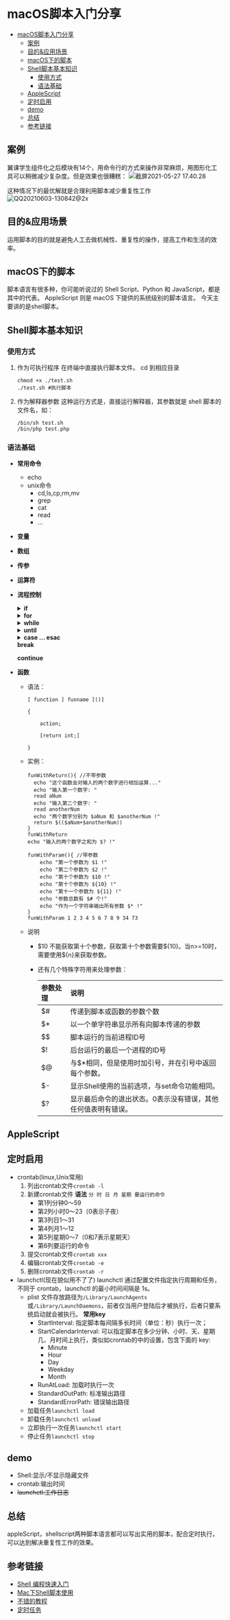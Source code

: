 # macOS脚本入门分享

- [macOS脚本入门分享](#macos脚本入门分享)
  - [案例](#案例)
  - [目的&应用场景](#目的应用场景)
  - [macOS下的脚本](#macos下的脚本)
  - [Shell脚本基本知识](#shell脚本基本知识)
    - [使用方式](#使用方式)
    - [语法基础](#语法基础)
  - [AppleScript](#applescript)
  - [定时启用](#定时启用)
  - [demo](#demo)
  - [总结](#总结)
  - [参考链接](#参考链接)

## 案例

翼课学生组件化之后模块有14个，用命令行的方式来操作非常麻烦，用图形化工具可以稍微减少复杂度。但是效果也很糟糕：
![截屏2021-05-27 17.40.28](/assets/截屏2021-05-27%2017.40.28.png)

这种情况下的最优解就是合理利用脚本减少重复性工作
![QQ20210603-130842@2x](/assets/QQ20210603-130842@2x.png)

## 目的&应用场景

运用脚本的目的就是避免人工去做机械性、重复性的操作，提高工作和生活的效率。

## macOS下的脚本

脚本语言有很多种，你可能听说过的 Shell Script、Python 和 JavaScript，都是其中的代表。
AppleScript 则是 macOS 下提供的系统级别的脚本语言。
今天主要讲的是shell脚本。

## Shell脚本基本知识

### 使用方式

1. 作为可执行程序
   在终端中直接执行脚本文件。 cd 到相应目录

   ```shell
   chmod +x ./test.sh
   ./test.sh #执行脚本
   ```

2. 作为解释器参数
   这种运行方式是，直接运行解释器，其参数就是 shell 脚本的文件名，如：

   ```shell
   /bin/sh test.sh
   /bin/php test.php
   ```

### 语法基础

- **常用命令**
  - echo
  - unix命令
    - cd,ls,cp,rm,mv
    - grep
    - cat
    - read
    - ...
- **变量**
- **数组**
- **传参**
- **运算符**
- **流程控制**
  <details>
  <summary><strong>if</strong></summary>
    <h4>语法</h4>

    ```
    if condition1
    then
        command1
    elif condition2 
    then 
        command2
    else
        commandN
    fi
    ```

    <h4>实例</h4>

    ```
    a=10
    b=20
    if [ $a == $b ]
    then
      echo "a 等于 b"
    elif [ $a -gt $b ]
    then
      echo "a 大于 b"
    elif [ $a -lt $b ]
    then
      echo "a 小于 b"
    else
      echo "没有符合的条件"
    fi
    ```

  </details>
  <details>
  <summary><strong>for</strong></summary>
    <h4>语法：</h4>

     ```for var in item1 item2 ... itemN; do command1; command2… done;```

    <h4>实例：</h4>

    ```
    for loop in 1 2 3 4 5
    do
        echo "The value is: $loop"
    done
    ```

  </details>

  <details>
  <summary><strong>while</strong></summary>
    <h4>语法：</h4>

     ```
    while condition
    do
        command
    done
     ```

    <h4>实例：</h4>

    ```
    int=1
    while(( $int<=5 ))
    do
        echo $int
        let "int++"
    done
    ```

    ```
    //无限循环
    while :
    do
        command
    done

    //无限循环2
    while true
    do
        command
    done
    ```

  </details>

  <details>
  <summary><strong>until</strong></summary>
    <p>
    until 循环执行一系列命令直至条件为 true 时停止。

    until 循环与 while 循环在处理方式上刚好相反。

    一般 while 循环优于 until 循环，但在某些时候—也只是极少数情况下，until 循环更加有用。
    </p>
    <h4>语法：</h4>

    ```
    until condition
    do
        command
    done
    ```

    <h4>实例：</h4>

    ```
    for loop in 1 2 3 4 5
    do
        echo "The value is: $loop"
    done
    ```

  </details>

  <details>
  <summary><strong>case ... esac</strong></summary>
  <p>
  case ... esac 为多选择语句，与其他语言中的 switch ... case 语句类似，是一种多分枝选择结构，每个 case 分支用右圆括号开始，用两个分号 ;; 表示 break，即执行结束，跳出整个 case ... esac 语句，esac（就是 case 反过来）作为结束标记。

  可以用 case 语句匹配一个值与一个模式，如果匹配成功，执行相匹配的命令。
  取值将检测匹配的每一个模式。一旦模式匹配，则执行完匹配模式相应命令后不再继续其他模式。如果无一匹配模式，使用星号 * 捕获该值，再执行后面的命令。
  </p>
    <h4>语法：</h4>

    ```
    case 值 in
    模式1)
        command1
        command2
        ...
        commandN
        ;;
    模式2）
        command1
        command2
        ...
        commandN
        ;;
    esac
    ```

    <h4>实例：</h4>

    ```
    for loop in 1 2 3 4 5
    do
        echo "The value is: $loop"
    done
    ```

  </details>
  <strong>break</strong>

  <strong>continue</strong>
- **函数**
  - 语法：

    ```
    [ function ] funname [()]

    {

        action;

        [return int;]

    }
    ```

  - 实例：

    ```
    funWithReturn(){ //不带参数
      echo "这个函数会对输入的两个数字进行相加运算..."
      echo "输入第一个数字: "
      read aNum
      echo "输入第二个数字: "
      read anotherNum
      echo "两个数字分别为 $aNum 和 $anotherNum !"
      return $(($aNum+$anotherNum))
    }
    funWithReturn
    echo "输入的两个数字之和为 $? !"
    ```

    ```
    funWithParam(){ //带参数
        echo "第一个参数为 $1 !"
        echo "第二个参数为 $2 !"
        echo "第十个参数为 $10 !"
        echo "第十个参数为 ${10} !"
        echo "第十一个参数为 ${11} !"
        echo "参数总数有 $# 个!"
        echo "作为一个字符串输出所有参数 $* !"
    }
    funWithParam 1 2 3 4 5 6 7 8 9 34 73
    ```

  - 说明
    - \$10 不能获取第十个参数，获取第十个参数需要${10}。当n>=10时，需要使用\${n}来获取参数。
    - 还有几个特殊字符用来处理参数：
  
      |参数处理 |说明|
      |:----    |:---|
      |$# |传递到脚本或函数的参数个数|
      |$* | 以一个单字符串显示所有向脚本传递的参数|
      |$$ | 脚本运行的当前进程ID号|
      |$! | 后台运行的最后一个进程的ID号|
      |\$@ | 与$*相同，但是使用时加引号，并在引号中返回每个参数。|
      |$- | 显示Shell使用的当前选项，与set命令功能相同。|
      |$? | 显示最后命令的退出状态。0表示没有错误，其他任何值表明有错误。|

## AppleScript

## 定时启用

- crontab(linux,Unix常用)
  1. 列出crontab文件```crontab -l```
  2. 新建crontab文件
    **语法**
    ```分 时 日 月 星期 要运行的命令```
     - 第1列分钟0～59
     - 第2列小时0～23（0表示子夜）
     - 第3列日1～31
     - 第4列月1～12
     - 第5列星期0～7（0和7表示星期天）
     - 第6列要运行的命令
  3. 提交crontab文件```crontab xxx```
  4. 编辑crontab文件```crontab -e```
  5. 删除crontab文件```crontab -r```
- launchctl(现在貌似用不了了)
  launchctl 通过配置文件指定执行周期和任务，不同于 crontab，launchctl 的最小时间间隔是 1s。
  - plist 文件存放路径为```/Library/LaunchAgents```或```/Library/LaunchDaemons```，前者仅当用户登陆后才被执行，后者只要系统启动就会被执行。
    **常用key**
    - StartInterval: 指定脚本每间隔多长时间（单位：秒）执行一次；
    - StartCalendarInterval: 可以指定脚本在多少分钟、小时、天、星期几、月时间上执行，类似如crontab的中的设置，包含下面的 key:
      - Minute
      - Hour
      - Day
      - Weekday
      - Month
    - RunAtLoad: 加载时执行一次
    - StandardOutPath: 标准输出路径
    - StandardErrorPath: 错误输出路径
  - 加载任务```launchctl load```
  - 卸载任务```launchctl unload```
  - 立即执行一次任务```launchctl start```
  - 停止任务```launchctl stop```

## demo

- Shell:显示/不显示隐藏文件
- crontab:输出时间
- ~~launchctl:工作日志~~

## 总结

appleScript，shellscript两种脚本语言都可以写出实用的脚本，配合定时执行，可以达到解决重复性工作的效果。

## 参考链接

- [Shell 编程快速入门](https://www.runoob.com/w3cnote/shell-quick-start.html)
- [Mac下Shell脚本使用](https://www.jianshu.com/p/780cdac4e9a7)
- [不错的教程](https://www.jb51.net/article/28514.htm)
- [定时任务](https://www.jianshu.com/p/4addd9b455f2)
